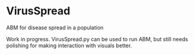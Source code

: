 # VirusSpread
 ABM for disease spread in a population

Work in progress. VirusSpread.py can be used to run ABM, but still needs polishing for making interaction with visuals better.
